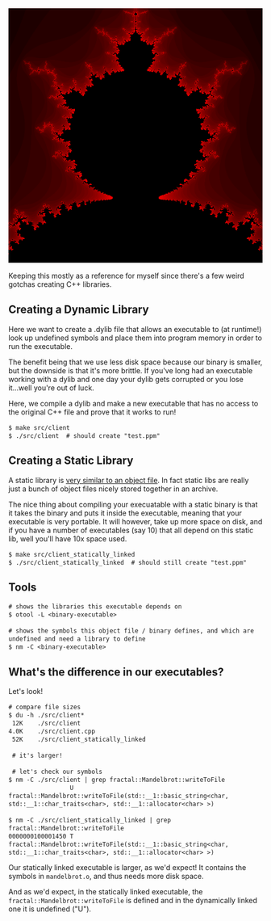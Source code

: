 <img src="/mandelbrot.png" alt="" title="" width="800">

Keeping this mostly as a reference for myself since there's a few weird gotchas creating C++ libraries.

## Creating a Dynamic Library

Here we want to create a .dylib file that allows an executable to (at runtime!) look up undefined symbols and place them into program memory in order to run the executable.

The benefit being that we use less disk space because our binary is smaller, but the downside is that it's more brittle. If you've long had an executable working with a dylib and one day your dylib gets corrupted or you lose it...well you're out of luck.

Here, we compile a dylib and make a new executable that has no access to the original C++ file and prove that it works to run!

```shell
$ make src/client
$ ./src/client  # should create "test.ppm"
```

## Creating a Static Library

A static library is [very similar to an object file](https://stackoverflow.com/questions/6177498/whats-the-difference-between-object-file-and-static-libraryarchive-file). In fact static libs are really just a bunch of object files nicely stored together in an archive. 

The nice thing about compiling your execuatable with a static binary is that it takes the binary and puts it inside the executable, meaning that your executable is very portable. It will however, take up more space on disk, and if you have a number of executables (say 10) that all depend on this static lib, well you'll have 10x space used.

```shell
$ make src/client_statically_linked
$ ./src/client_statically_linked  # should still create "test.ppm"
```
## Tools

```shell
# shows the libraries this executable depends on
$ otool -L <binary-executable>

# shows the symbols this object file / binary defines, and which are undefined and need a library to define
$ nm -C <binary-executable>
```

## What's the difference in our executables?

Let's look!

```shell
# compare file sizes
$ du -h ./src/client*
 12K    ./src/client
4.0K    ./src/client.cpp
 52K    ./src/client_statically_linked

 # it's larger!

 # let's check our symbols
$ nm -C ./src/client | grep fractal::Mandelbrot::writeToFile
                 U fractal::Mandelbrot::writeToFile(std::__1::basic_string<char, std::__1::char_traits<char>, std::__1::allocator<char> >)

$ nm -C ./src/client_statically_linked | grep fractal::Mandelbrot::writeToFile
0000000100001450 T fractal::Mandelbrot::writeToFile(std::__1::basic_string<char, std::__1::char_traits<char>, std::__1::allocator<char> >)
```

Our statically linked executable is larger, as we'd expect! It contains the symbols in `mandelbrot.o`, and thus needs more disk space. 

And as we'd expect, in the statically linked executable, the `fractal::Mandelbrot::writeToFile` is defined and in the dynamically linked one it is undefined ("U").
